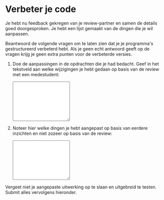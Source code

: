 # Verbeter je code

Je hebt nu feedback gekregen van je review-partner en samen de details goed doorgesproken. Je hebt een lijst gemaakt van de dingen die je wil aanpassen.

Beantwoord de volgende vragen om te laten zien dat je je programma's gestructureerd verbeterd hebt. Als je geen echt antwoord geeft op de vragen krijg je geen extra punten voor de verbeterde versies.

1.  Doe de aanpassingen in de opdrachten die je had bedacht. Geef in het tekstveld aan welke wijzigingen je hebt gedaan op basis van de review met een medestudent:

    <textarea name="form[changes_review]" rows="8" required></textarea>

2.  Noteer hier welke dingen je hebt aangepast op basis van eerdere inzichten en niet zozeer op basis van de review:

    <textarea name="form[changes_adhoc]" rows="8" required></textarea>

Vergeet niet je aangepaste uitwerking op te slaan en uitgebreid te testen. Submit alles vervolgens hieronder.
